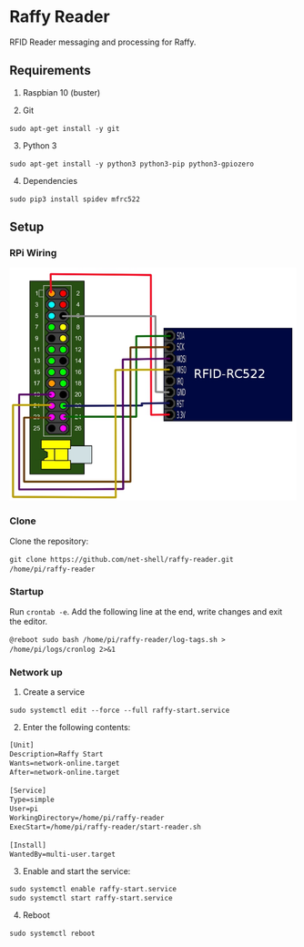 # Raffy Reader

RFID Reader messaging and processing for Raffy.

## Requirements

1. Raspbian 10 (buster)

2. Git

`sudo apt-get install -y git`

3. Python 3

`sudo apt-get install -y python3 python3-pip python3-gpiozero`

4. Dependencies

`sudo pip3 install spidev mfrc522`

## Setup

### RPi Wiring

![Wiring](https://raw.githubusercontent.com/net-shell/raffy-reader/master/rc522_wiring.jpg)

### Clone

Clone the repository:

`git clone https://github.com/net-shell/raffy-reader.git /home/pi/raffy-reader`

### Startup

Run `crontab -e`. Add the following line at the end, write changes and exit the editor.

`@reboot sudo bash /home/pi/raffy-reader/log-tags.sh > /home/pi/logs/cronlog 2>&1`

### Network up

1. Create a service

`sudo systemctl edit --force --full raffy-start.service`

2. Enter the following contents:
```
[Unit]
Description=Raffy Start
Wants=network-online.target
After=network-online.target

[Service]
Type=simple
User=pi
WorkingDirectory=/home/pi/raffy-reader
ExecStart=/home/pi/raffy-reader/start-reader.sh

[Install]
WantedBy=multi-user.target
```

3. Enable and start the service:
```
sudo systemctl enable raffy-start.service
sudo systemctl start raffy-start.service
```

4. Reboot

`sudo systemctl reboot`
